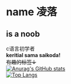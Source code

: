# name 凌落
## is a noob  
c语言初学者  
**keritial sama saikoda!**  
~~有趣的标签↓~~  
[![Anurag's GitHub stats](https://github-readme-stats.vercel.app/api?username=intling-luo&show_icons=true&theme=synthwave)](https://github.com/anuraghazra/github-readme-stats)  
[![Top Langs](https://github-readme-stats.vercel.app/api/top-langs/?username=intling-luo&layout=compact&theme=synthwave)](https://github.com/anuraghazra/github-readme-stats)
